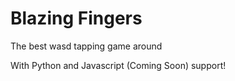 # Blazing Fingers
The best wasd tapping game around

With Python and Javascript (Coming Soon) support!
